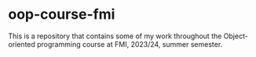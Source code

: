 # oop-course-fmi
 This is a repository that contains some of my work throughout the Object-oriented programming course at FMI, 2023/24, summer semester.
